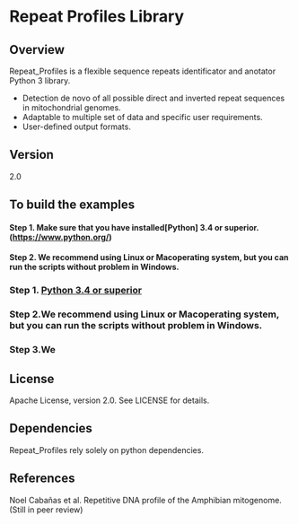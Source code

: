 
# Repeat Profiles Library

## Overview
Repeat_Profiles is a flexible sequence repeats identificator and anotator Python 3 library.

  - Detection de novo of all possible direct and inverted repeat sequences in mitochondrial genomes.
  - Adaptable to multiple set of data and specific user requirements.
  - User-defined output formats.

## Version
2.0

##  To build the examples

#### Step 1. Make sure that you have installed[Python] 3.4 or superior.(https://www.python.org/)
#### Step 2. We recommend using Linux or Macoperating system, but you can run the scripts without problem in Windows.

### Step 1. [Python 3.4 or superior](https://www.python.org/)
### Step 2.We recommend using Linux or Macoperating system, but you can run the scripts without problem in Windows.
### Step 3.We

## License

Apache License, version 2.0. See LICENSE for details.

## Dependencies

Repeat_Profiles rely solely on python dependencies.

## References

Noel Cabañas et al. Repetitive DNA profile of the Amphibian mitogenome. (Still in peer review)

